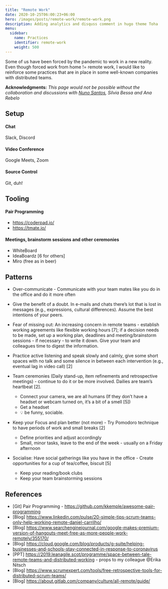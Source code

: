 ```yaml
---
title: "Remote Work"
date: 2020-10-25T06:00:23+06:00
hero: /images/posts/remote-work/remote-work.png
description: Adding analytics and disquss comment in hugo theme Toha
menu:
  sidebar:
    name: Practices
    identifier: remote-work
    weight: 500
---
```


Some of us have been forced by the pandemic to work in a new reality. Even though forced work from home != remote work, I would like to reinforce some practices that are in place in some well-known companies with distributed teams.


**Acknowledgments:** _This page would not be possible without the collaboration and discussions with [Nuno Santos](https://www.meetup.com/pt-BR/Agile-Connect-Porto/events/270953826/), Silvia Bessa and Ana Rebelo_

## Setup
#### Chat
Slack, Discord

#### Video Conference
Google Meets, Zoom

#### Source Control
Git, duh!

## Tooling
#### Pair Programming
- https://coderpad.io/
- https://tmate.io/

#### Meetings, brainstorm sessions and other ceremonies
- WhiteBoard
- IdeaBoardz [6 for others]
- Miro (free as in beer)


## Patterns
- Over-communicate - Communicate with your team mates like you do in the office and do it more often
- Give the benefit of a doubt. In e-mails and chats there’s lot that is lost in messages (e.g., expressions, cultural differences). Assume the best intentions of your peers.
- Fear of missing out: An increasing concern in remote teams - establish working agreements like flexible working hours [7]; if a decision needs to be made, set up a working plan, deadlines and meeting/brainstorm sessions - if necessary - to write it down. Give your team and colleagues time to digest the information.
- Practice active listening and speak slowly and calmly, give some short spaces with no talk and some silence in between each intervention (e.g., eventual lag in video call) [2]
- Team ceremonies (Daily stand-up, item refinements and retrospective meetings) - continue to do it or be more involved. Dailies are team’s heartbeat [2]. 
  - Connect your camera, we are all humans (If they don’t have a headset or webcam turned on, it’s a bit of a smell   [5])
  - Get a headset 
  - :bulb: be funny, sociable. 

- Keep your Focus and plan better (not more) - Try Pomodoro technique to have periods of work and small breaks [2]
  - Define priorities and adjust accordingly
  - Small, minor tasks, leave to the end of the week - usually on a Friday afternoon 

- Socialise: Have social gatherings like you have in the office - Create opportunities for a cup of tea/coffee, biscuit [5]
  - Keep your reading/book clubs
  - Keep your team brainstorming sessions

## References
- [Git] Pair Programming - https://github.com/kkemple/awesome-pair-programming
- [Blog] https://www.linkedin.com/pulse/20-simple-tips-scrum-teams-only-help-working-remote-daniel-carrilho/
- [Blog] https://www.searchenginejournal.com/google-makes-premium-version-of-hangouts-meet-free-as-more-people-work-remotely/355170/
- [Blog] https://cloud.google.com/blog/products/g-suite/helping-businesses-and-schools-stay-connected-in-response-to-coronavirus
- [PPT] https://2019.leanagile.scot/programme/space-between-tale-remote-teams-and-distributed-working - props to my colleague @Erika Nitsch 
- [Blog] https://www.scrumexpert.com/tools/free-retrospective-tools-for-distributed-scrum-teams/
- [Blog] https://about.gitlab.com/company/culture/all-remote/guide/
